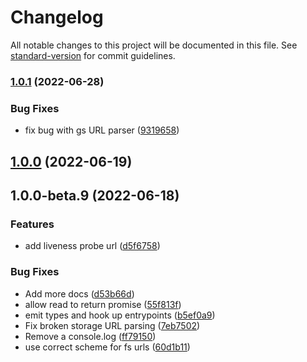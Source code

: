 # Changelog

All notable changes to this project will be documented in this file. See
[standard-version](https://github.com/conventional-changelog/standard-version)
for commit guidelines.

### [1.0.1](https://github.com/runeh/tirbi/compare/v1.0.0...v1.0.1) (2022-06-28)

### Bug Fixes

- fix bug with gs URL parser
  ([9319658](https://github.com/runeh/tirbi/commit/9319658048e87aac87c5994775f521a86ca882e9))

## [1.0.0](https://github.com/runeh/tirbi/compare/v1.0.0-beta.9...v1.0.0) (2022-06-19)

## 1.0.0-beta.9 (2022-06-18)

### Features

- add liveness probe url
  ([d5f6758](https://github.com/runeh/tirbi/commit/d5f6758fcebfba2b091d44f36677ad08ea1d364d))

### Bug Fixes

- Add more docs
  ([d53b66d](https://github.com/runeh/tirbi/commit/d53b66d9b5117ae0d9818810ab9befd264ad8080))
- allow read to return promise
  ([55f813f](https://github.com/runeh/tirbi/commit/55f813fa4dcde8b07ee16bdaed5ed5275fb1c318))
- emit types and hook up entrypoints
  ([b5ef0a9](https://github.com/runeh/tirbi/commit/b5ef0a91ed5a16d422a304aa5f2d415181f30755))
- Fix broken storage URL parsing
  ([7eb7502](https://github.com/runeh/tirbi/commit/7eb7502fff7da9439c4b4c4e8a0127d5fe3ffc2b))
- Remove a console.log
  ([ff79150](https://github.com/runeh/tirbi/commit/ff791506795c5dac18c9356412889a79a6e53fdc))
- use correct scheme for fs urls
  ([60d1b11](https://github.com/runeh/tirbi/commit/60d1b110ce7b487d40507debcbabcc03af965c7d))
